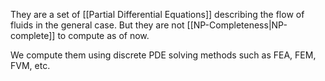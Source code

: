 They are a set of [[Partial Differential Equations]] describing the flow of fluids in the general case. But they are not [[NP-Completeness|NP-complete]] to compute as of now.

We compute them using discrete PDE solving methods such as FEA, FEM, FVM, etc.